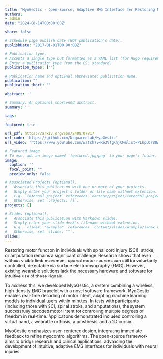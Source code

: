 ```yaml
---
title: "MyoGestic - Open-Source, Adaptive EMG Interface for Restoring Motor Function in Individuals with Neural Lesions"
authors:
- admin
date: "2024-08-14T00:00:00Z"

share: false

# Schedule page publish date (NOT publication's date).
publishDate: "2017-01-01T00:00:00Z"

# Publication type.
# Accepts a single type but formatted as a YAML list (for Hugo requirements).
# Enter a publication type from the CSL standard.
publication_types: ['']

# Publication name and optional abbreviated publication name.
publication: ""
publication_short: ""

abstract: ''

# Summary. An optional shortened abstract.
summary: ''

tags:

featured: true

url_pdf: https://arxiv.org/abs/2408.07817
url_code: 'https://github.com/NsquaredLab/MyoGestic'
url_video: 'https://www.youtube.com/watch?v=Re3VfgKhjCM&list=PLkpLOrBUAGCHED2BVJfmhAzUBBamSWIKP'

# Featured image
# To use, add an image named `featured.jpg/png` to your page's folder. 
image:
  caption: ''
  focal_point: ""
  preview_only: false

# Associated Projects (optional).
#   Associate this publication with one or more of your projects.
#   Simply enter your project's folder or file name without extension.
#   E.g. `internal-project` references `content/project/internal-project/index.md`.
#   Otherwise, set `projects: []`.
projects: []

# Slides (optional).
#   Associate this publication with Markdown slides.
#   Simply enter your slide deck's filename without extension.
#   E.g. `slides: "example"` references `content/slides/example/index.md`.
#   Otherwise, set `slides: ""`.
slides:
---
```


Restoring motor function in individuals with spinal cord injury (SCI), stroke, or amputation remains a significant challenge. Research shows that even without visible limb movement, spared motor neurons can still be voluntarily controlled, detectable via surface electromyography (EMG). However, existing wearable solutions lack the necessary hardware and software for intuitive use of these signals.

To address this, we developed MyoGestic, a system combining a wireless, high-density EMG bracelet with a novel software framework. MyoGestic enables real-time decoding of motor intent, adapting machine learning models to individual users within minutes. In tests with participants (including those with SCI, spinal stroke, and amputations), the system successfully decoded motor intent for controlling multiple degrees of freedom in real-time. Applications demonstrated included controlling a virtual hand, a wearable orthosis, a prosthesis, and a 2D cursor.

MyoGestic emphasizes user-centered design, integrating immediate feedback to refine myocontrol algorithms. The open-source framework aims to bridge research and clinical applications, advancing the development of intuitive, adaptive EMG interfaces for individuals with neural injuries.
